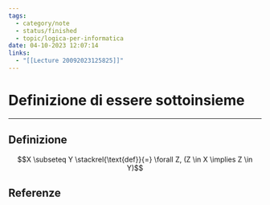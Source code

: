 ```yaml
---
tags:
  - category/note
  - status/finished
  - topic/logica-per-informatica
date: 04-10-2023 12:07:14
links:
  - "[[Lecture 20092023125825]]"
---
```

# Definizione di essere sottoinsieme
---
## Definizione
$$X \subseteq Y \stackrel{\text{def}}{=} \forall Z, (Z \in X \implies Z \in Y)$$

## Referenze